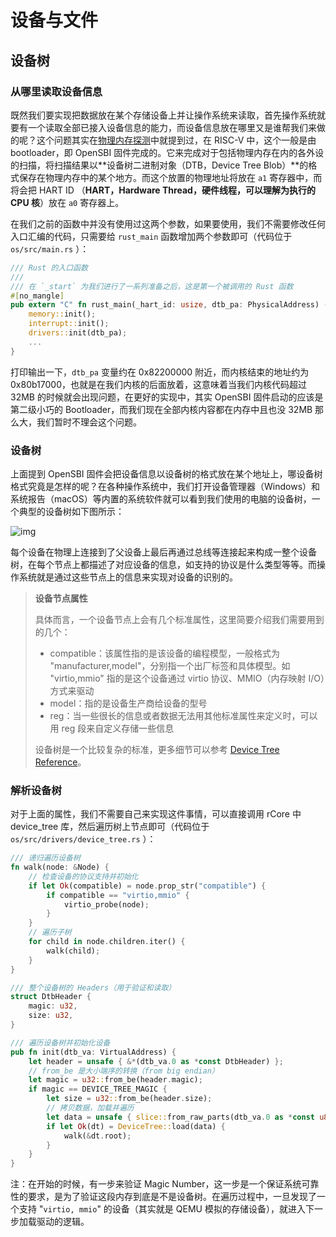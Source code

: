 # 设备与文件

## 设备树

### 从哪里读取设备信息

既然我们要实现把数据放在某个存储设备上并让操作系统来读取，首先操作系统就要有一个读取全部已接入设备信息的能力，而设备信息放在哪里又是谁帮我们来做的呢？这个问题其实在[物理内存探测](https://rcore-os.github.io/rCore-Tutorial-deploy/docs/lab-2/guide/part-2.html)中就提到过，在 RISC-V 中，这个一般是由 bootloader，即 OpenSBI 固件完成的。它来完成对于包括物理内存在内的各外设的扫描，将扫描结果以**设备树二进制对象（DTB，Device Tree Blob）**的格式保存在物理内存中的某个地方。而这个放置的物理地址将放在 `a1` 寄存器中，而将会把 HART ID （**HART，Hardware Thread，硬件线程，可以理解为执行的 CPU 核**）放在 `a0` 寄存器上。

在我们之前的函数中并没有使用过这两个参数，如果要使用，我们不需要修改任何入口汇编的代码，只需要给 `rust_main` 函数增加两个参数即可（代码位于 `os/src/main.rs` ）：

```rust
/// Rust 的入口函数
///
/// 在 `_start` 为我们进行了一系列准备之后，这是第一个被调用的 Rust 函数
#[no_mangle]
pub extern "C" fn rust_main(_hart_id: usize, dtb_pa: PhysicalAddress) -> ! {
    memory::init();
    interrupt::init();
    drivers::init(dtb_pa);
    ...
}
```

打印输出一下，`dtb_pa` 变量约在 0x82200000 附近，而内核结束的地址约为 0x80b17000，也就是在我们内核的后面放着，这意味着当我们内核代码超过 32MB 的时候就会出现问题，在更好的实现中，其实 OpenSBI 固件启动的应该是第二级小巧的 Bootloader，而我们现在全部内核内容都在内存中且也没 32MB 那么大，我们暂时不理会这个问题。

### 设备树

上面提到 OpenSBI 固件会把设备信息以设备树的格式放在某个地址上，哪设备树格式究竟是怎样的呢？在各种操作系统中，我们打开设备管理器（Windows）和系统报告（macOS）等内置的系统软件就可以看到我们使用的电脑的设备树，一个典型的设备树如下图所示：

![img](https://rcore-os.github.io/rCore-Tutorial-deploy/docs/lab-5/pics/device-tree.png)

每个设备在物理上连接到了父设备上最后再通过总线等连接起来构成一整个设备树，在每个节点上都描述了对应设备的信息，如支持的协议是什么类型等等。而操作系统就是通过这些节点上的信息来实现对设备的识别的。

>  **设备节点属性**
>
> 具体而言，一个设备节点上会有几个标准属性，这里简要介绍我们需要用到的几个：
>
> - compatible：该属性指的是该设备的编程模型，一般格式为 "manufacturer,model"，分别指一个出厂标签和具体模型。如 "virtio,mmio" 指的是这个设备通过 virtio 协议、MMIO（内存映射 I/O）方式来驱动
> - model：指的是设备生产商给设备的型号
> - reg：当一些很长的信息或者数据无法用其他标准属性来定义时，可以用 reg 段来自定义存储一些信息
>
> 设备树是一个比较复杂的标准，更多细节可以参考 [Device Tree Reference](https://elinux.org/Device_Tree_Reference)。

### 解析设备树

对于上面的属性，我们不需要自己来实现这件事情，可以直接调用 rCore 中 device_tree 库，然后遍历树上节点即可（代码位于 `os/src/drivers/device_tree.rs` ）：

```rust
/// 递归遍历设备树
fn walk(node: &Node) {
    // 检查设备的协议支持并初始化
    if let Ok(compatible) = node.prop_str("compatible") {
        if compatible == "virtio,mmio" {
            virtio_probe(node);
        }
    }
    // 遍历子树
    for child in node.children.iter() {
        walk(child);
    }
}

/// 整个设备树的 Headers（用于验证和读取）
struct DtbHeader {
    magic: u32,
    size: u32,
}

/// 遍历设备树并初始化设备
pub fn init(dtb_va: VirtualAddress) {
    let header = unsafe { &*(dtb_va.0 as *const DtbHeader) };
    // from_be 是大小端序的转换（from big endian）
    let magic = u32::from_be(header.magic);
    if magic == DEVICE_TREE_MAGIC {
        let size = u32::from_be(header.size);
        // 拷贝数据，加载并遍历
        let data = unsafe { slice::from_raw_parts(dtb_va.0 as *const u8, size as usize) };
        if let Ok(dt) = DeviceTree::load(data) {
            walk(&dt.root);
        }
    }
}
```

注：在开始的时候，有一步来验证 Magic Number，这一步是一个保证系统可靠性的要求，是为了验证这段内存到底是不是设备树。在遍历过程中，一旦发现了一个支持 "`virtio, mmio`" 的设备（其实就是 QEMU 模拟的存储设备），就进入下一步加载驱动的逻辑。